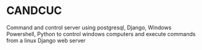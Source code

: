# CANDCUC
Command and control server using postgresql, Django, Windows Powershell, Python to control windows computers and execute commands from a linux Django web server 
